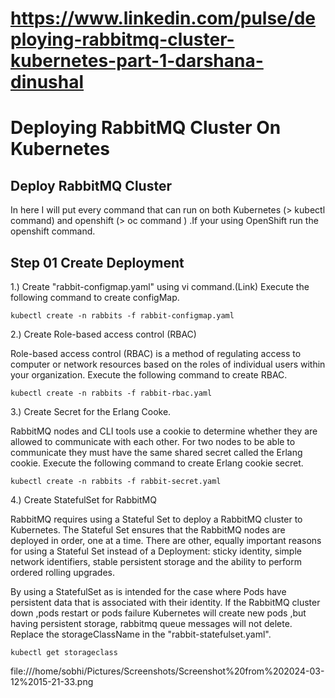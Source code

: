 # https://www.linkedin.com/pulse/deploying-rabbitmq-cluster-kubernetes-part-1-darshana-dinushal


# Deploying RabbitMQ Cluster On Kubernetes

## Deploy RabbitMQ Cluster
In here I will put every command that can run on both Kubernetes (> kubectl command) and openshift (> oc command ) .If your using OpenShift run the openshift command.

## Step 01 Create Deployment

1.) Create "rabbit-configmap.yaml" using vi command.(Link)
Execute the following command to create configMap.

```
kubectl create -n rabbits -f rabbit-configmap.yaml
```
2.) Create Role-based access control (RBAC)

Role-based access control (RBAC) is a method of regulating access to computer or network resources based on the roles of individual users within your organization.
Execute the following command to create RBAC.
```
kubectl create -n rabbits -f rabbit-rbac.yaml
```
3.) Create Secret for the Erlang Cooke.

RabbitMQ nodes and CLI tools use a cookie to determine whether they are allowed to communicate with each other. For two nodes to be able to communicate they must have the same shared secret called the Erlang cookie. 
Execute the following command to create Erlang cookie secret.
```
kubectl create -n rabbits -f rabbit-secret.yaml
```
4.) Create StatefulSet for RabbitMQ

RabbitMQ requires using a Stateful Set to deploy a RabbitMQ cluster to Kubernetes. The Stateful Set ensures that the RabbitMQ nodes are deployed in order, one at a time. There are other, equally important reasons for using a Stateful Set instead of a Deployment: sticky identity, simple network identifiers, stable persistent storage and the ability to perform ordered rolling upgrades.

By using a StatefulSet as is intended for the case where Pods have persistent data that is associated with their identity. If the RabbitMQ cluster down ,pods restart or pods failure Kubernetes will create new pods ,but having persistent storage, rabbitmq queue messages will not delete.
Replace the storageClassName in the "rabbit-statefulset.yaml".
```
kubectl get storageclass
```

file:///home/sobhi/Pictures/Screenshots/Screenshot%20from%202024-03-12%2015-21-33.png





